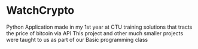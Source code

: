 # WatchCrypto
Python Application made in my  1st year at CTU training solutions that tracts the price of bitcoin via API
This project and other much smaller projects were taught to us as part of our Basic programming class 
